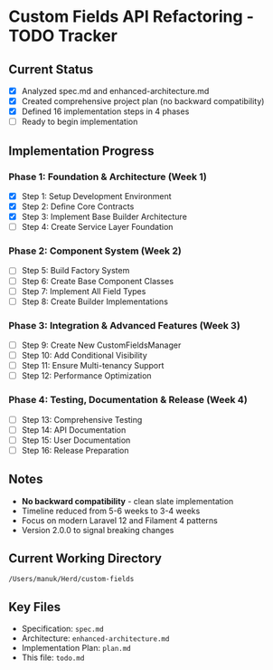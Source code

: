 # Custom Fields API Refactoring - TODO Tracker

## Current Status
- [x] Analyzed spec.md and enhanced-architecture.md
- [x] Created comprehensive project plan (no backward compatibility)
- [x] Defined 16 implementation steps in 4 phases
- [ ] Ready to begin implementation

## Implementation Progress

### Phase 1: Foundation & Architecture (Week 1)
- [x] Step 1: Setup Development Environment
- [x] Step 2: Define Core Contracts
- [x] Step 3: Implement Base Builder Architecture
- [ ] Step 4: Create Service Layer Foundation

### Phase 2: Component System (Week 2)
- [ ] Step 5: Build Factory System
- [ ] Step 6: Create Base Component Classes
- [ ] Step 7: Implement All Field Types
- [ ] Step 8: Create Builder Implementations

### Phase 3: Integration & Advanced Features (Week 3)
- [ ] Step 9: Create New CustomFieldsManager
- [ ] Step 10: Add Conditional Visibility
- [ ] Step 11: Ensure Multi-tenancy Support
- [ ] Step 12: Performance Optimization

### Phase 4: Testing, Documentation & Release (Week 4)
- [ ] Step 13: Comprehensive Testing
- [ ] Step 14: API Documentation
- [ ] Step 15: User Documentation
- [ ] Step 16: Release Preparation

## Notes
- **No backward compatibility** - clean slate implementation
- Timeline reduced from 5-6 weeks to 3-4 weeks
- Focus on modern Laravel 12 and Filament 4 patterns
- Version 2.0.0 to signal breaking changes

## Current Working Directory
`/Users/manuk/Herd/custom-fields`

## Key Files
- Specification: `spec.md`
- Architecture: `enhanced-architecture.md`
- Implementation Plan: `plan.md`
- This file: `todo.md`